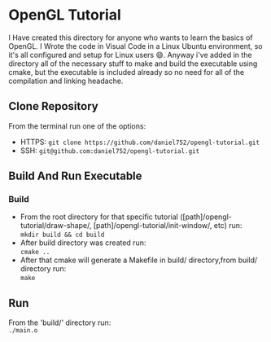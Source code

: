 # OpenGL Tutorial
I Have created this directory for anyone who wants to learn the basics of OpenGL.
I Wrote the code in Visual Code in a Linux Ubuntu environment, so it's all configured and setup for Linux users 😄.
Anyway i've added in the directory all of the necessary stuff to make and build the executable using cmake, but the executable is included already so no need for all of the compilation and linking headache.

## Clone Repository
From the terminal run one of the options:<br>
- HTTPS: ``git clone https://github.com/daniel752/opengl-tutorial.git``<br>
- SSH: ``git@github.com:daniel752/opengl-tutorial.git``

## Build And Run Executable
### Build
- From the root directory for that specific tutorial ([path]/opengl-tutorial/draw-shape/, [path]/opengl-tutorial/init-window/, etc) run:<br> 
``mkdir build && cd build``<br>
- After build directory was created run:<br>
``cmake ..``<br>
- After that cmake will generate a Makefile in build/ directory,from build/ directory run:<br>
 ``make``<br>
## Run
From the 'build/' directory run:<br>
``./main.o``
